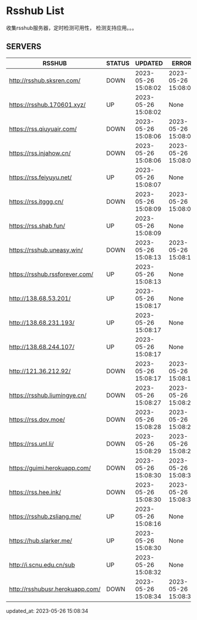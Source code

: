 # Rsshub List

收集rsshub服务器，定时检测可用性， 检测支持应用。。。


## SERVERS

|  RSSHUB   | STATUS  | UPDATED  | ERROR  | TWITTER |  
|  ----  | ----  | ----  | ----  | ---- |  
| http://rsshub.sksren.com/ | DOWN | 2023-05-26 15:08:02 | 2023-05-26 15:08:02 |  
| https://rsshub.170601.xyz/ | UP | 2023-05-26 15:08:02 | None |OK|  
| https://rss.qiuyuair.com/ | DOWN | 2023-05-26 15:08:06 | 2023-05-26 15:08:06 |  
| https://rss.injahow.cn/ | DOWN | 2023-05-26 15:08:06 | 2023-05-26 15:08:06 |  
| https://rss.feiyuyu.net/ | UP | 2023-05-26 15:08:07 | None |OK|  
| https://rss.itggg.cn/ | DOWN | 2023-05-26 15:08:09 | 2023-05-26 15:08:09 |  
| https://rss.shab.fun/ | UP | 2023-05-26 15:08:09 | None |OK|  
| https://rsshub.uneasy.win/ | DOWN | 2023-05-26 15:08:13 | 2023-05-26 15:08:13 |  
| https://rsshub.rssforever.com/ | UP | 2023-05-26 15:08:13 | None |OK|  
| http://138.68.53.201/ | UP | 2023-05-26 15:08:17 | None ||  
| http://138.68.231.193/ | UP | 2023-05-26 15:08:17 | None ||  
| http://138.68.244.107/ | UP | 2023-05-26 15:08:17 | None ||  
| http://121.36.212.92/ | DOWN | 2023-05-26 15:08:17 | 2023-05-26 15:08:17 |  
| https://rsshub.liumingye.cn/ | DOWN | 2023-05-26 15:08:27 | 2023-05-26 15:08:27 |  
| https://rss.dov.moe/ | DOWN | 2023-05-26 15:08:28 | 2023-05-26 15:08:28 |  
| https://rss.unl.li/ | DOWN | 2023-05-26 15:08:29 | 2023-05-26 15:08:29 |  
| https://guimi.herokuapp.com/ | DOWN | 2023-05-26 15:08:30 | 2023-05-26 15:08:30 |  
| https://rss.hee.ink/ | DOWN | 2023-05-26 15:08:30 | 2023-05-26 15:08:30 |  
| https://rsshub.zsliang.me/ | UP | 2023-05-26 15:08:16 | None |OK|  
| https://hub.slarker.me/ | UP | 2023-05-26 15:08:30 | None |OK|  
| http://i.scnu.edu.cn/sub | UP | 2023-05-26 15:08:32 | None ||  
| http://rsshubusr.herokuapp.com/ | DOWN | 2023-05-26 15:08:34 | 2023-05-26 15:08:34 |  
  

updated_at: 2023-05-26 15:08:34  
